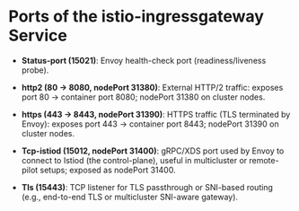 # Ports of the istio-ingressgateway Service

- **Status-port (15021)**: Envoy health-check port (readiness/liveness probe).

- **http2 (80 → 8080, nodePort 31380)**: External HTTP/2 traffic: exposes port 80 → container port 8080; nodePort 31380 on cluster nodes.

- **https (443 → 8443, nodePort 31390)**: HTTPS traffic (TLS terminated by Envoy): exposes port 443 → container port 8443; nodePort 31390 on cluster nodes.

- **Tcp-istiod (15012, nodePort 31400)**: gRPC/XDS port used by Envoy to connect to Istiod (the control-plane), useful in multicluster or remote-pilot setups; exposed as nodePort 31400.

- **Tls (15443)**: TCP listener for TLS passthrough or SNI-based routing (e.g., end-to-end TLS or multicluster SNI-aware gateway).
